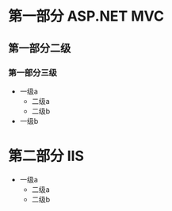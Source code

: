 # 第一部分 ASP.NET MVC
## 第一部分二级
### 第一部分三级
* 一级a
    * 二级a
    * 二级b
* 一级b

# 第二部分 IIS
* 一级a
    * 二级a
    * 二级b

